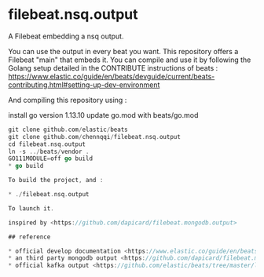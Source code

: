 # filebeat.nsq.output
A Filebeat embedding a nsq output.

You can use the output in every beat you want. This repository offers a Filebeat "main" that embeds it.
You can compile and use it by following the Golang setup detailed in the CONTRIBUTE instructions of beats :
https://www.elastic.co/guide/en/beats/devguide/current/beats-contributing.html#setting-up-dev-environment

And compiling this repository using :

install go version 1.13.10
update go.mod with beats/go.mod

```Go
git clone github.com/elastic/beats
git clone github.com/chennqqi/filebeat.nsq.output
cd filebeat.nsq.output
ln -s ../beats/vendor .
GO111MODULE=off go build
* go build

To build the project, and :

* ./filebeat.nsq.output

To launch it.

inspired by <https://github.com/dapicard/filebeat.mongodb.output>

## reference

* official develop documentation <https://www.elastic.co/guide/en/beats/devguide/current/beats-contributing.html#setting-up-dev-environment>
* an third party mongodb output <https://github.com/dapicard/filebeat.mongodb.output>
* official kafka output <https://github.com/elastic/beats/tree/master/libbeat/outputs/kafka>
